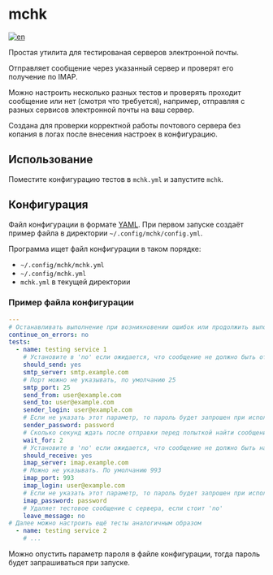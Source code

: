 # mchk
[![en](https://img.shields.io/badge/lang-en-green.svg)](https://github.com/droptune/mail-check/blob/master/README.md)

Простая утилита для тестированая серверов электронной почты.

Отправляет сообщение через указанный сервер и проверят его получение по IMAP.

Можно настроить несколько разных тестов и проверять проходит сообщение или нет (смотря что требуется), например, отправляя с разных сервисов электронной почты на ваш сервер.

Создана для проверки корректной работы почтового сервера без копания в логах после внесения настроек в конфигурацию.

## Использование

Поместите конфигурацию тестов в `mchk.yml` и запустите `mchk`.

## Конфигурация

Файл конфигурации в формате [YAML](https://yaml.org/). При первом запуске создаёт пример файла в директории `~/.config/mchk/config.yml`.

Программа ищет файл конфигурации в таком порядке:
 - `~/.config/mchk/mchk.yml`
 - `~/.config/mchk.yml`
 - `mchk.yml` в текущей директории

### Пример файла конфигурации

```yaml
---
# Останавливать выполнение при возникновении ошибок или продолжить выполнение следующего теста
continue_on_errors: no
tests:
  - name: testing service 1
    # Установите в 'no' если ожидается, что сообщение не должно быть отправлено через этот сервер
    should_send: yes
    smtp_server: smtp.example.com
    # Порт можно не указывать, по умолчанию 25
    smtp_port: 25
    send_from: user@example.com
    send_to: user@example.com
    sender_login: user@example.com
    # Если не указать этот параметр, то пароль будет запрошен при исполнении
    sender_password: password
    # Сколько секунд ждать после отправки перед попыткой найти сообщение во входящих
    wait_for: 2
    # Установите в 'no' если ожидается, что сообщение не должно быть найдено во входящих
    should_receive: yes
    imap_server: imap.example.com
    # Можно не указывать. По умолчанию 993
    imap_port: 993
    imap_login: user@example.com
    # Если не указать этот параметр, то пароль будет запрошен при исполнении
    imap_password: password
    # Удаляет тестовое сообщение с сервера, если стоит 'no'
    leave_message: no
# Далее можно настроить ещё тесты аналогичным образом
  - name: testing service 2
    # ...
```

Можно опустить параметр пароля в файле конфигурации, тогда пароль будет запрашиваться при запуске.
